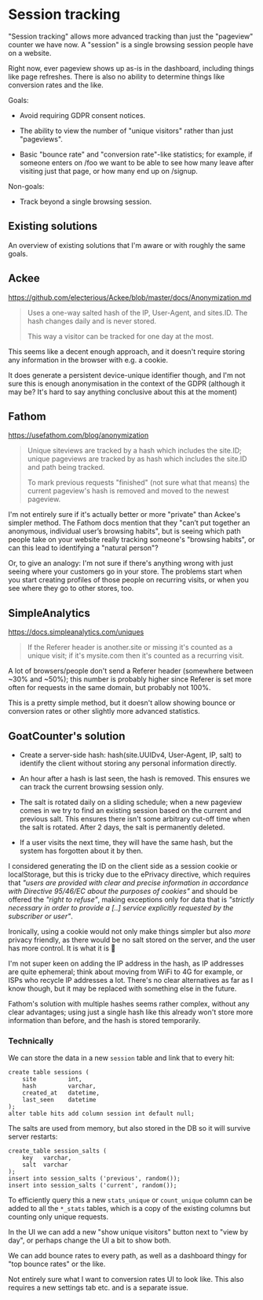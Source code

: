 Session tracking
================

"Session tracking" allows more advanced tracking than just the "pageview"
counter we have now. A "session" is a single browsing session people have on a
website.

Right now, ever pageview shows up as-is in the dashboard, including things like
page refreshes. There is also no ability to determine things like conversion
rates and the like.

Goals:

- Avoid requiring GDPR consent notices.

- The ability to view the number of "unique visitors" rather than just
  "pageviews".

- Basic "bounce rate" and "conversion rate"-like statistics; for example, if
  someone enters on /foo we want to be able to see how many leave after visiting
  just that page, or how many end up on /signup.

Non-goals:

- Track beyond a single browsing session.


Existing solutions
------------------

An overview of existing solutions that I'm aware or with roughly the same goals.

Ackee
-----

https://github.com/electerious/Ackee/blob/master/docs/Anonymization.md

> Uses a one-way salted hash of the IP, User-Agent, and sites.ID. The hash changes
> daily and is never stored.
>
> This way a visitor can be tracked for one day at the most.

This seems like a decent enough approach, and it doesn't require storing any
information in the browser with e.g. a cookie.

It does generate a persistent device-unique identifier though, and I'm not sure
this is enough anonymisation in the context of the GDPR (although it may be?
It's hard to say anything conclusive about this at the moment)

Fathom
------

https://usefathom.com/blog/anonymization

> Unique siteviews are tracked by a hash which includes the site.ID; unique
> pageviews are tracked by as hash which includes the site.ID and path being
> tracked.
>
> To mark previous requests "finished" (not sure what that means) the current
> pageview's hash is removed and moved to the newest pageview.

I'm not entirely sure if it's actually better or more "private" than Ackee's
simpler method. The Fathom docs mention that they "can’t put together an
anonymous, individual user’s browsing habits", but is seeing which path people
take on your website really tracking someone's "browsing habits", or can this
lead to identifying a "natural person"?

Or, to give an analogy: I'm not sure if there's anything wrong with just seeing
where your customers go in your store. The problems start when you start
creating profiles of those people on recurring visits, or when you see where
they go to other stores, too.


SimpleAnalytics
---------------

https://docs.simpleanalytics.com/uniques

> If the Referer header is another.site or missing it's counted as a unique
> visit; if it's mysite.com then it's counted as a recurring visit.

A lot of browsers/people don't send a Referer header (somewhere between ~30% and
~50%); this number is probably higher since Referer is set more often for
requests in the same domain, but probably not 100%.

This is a pretty simple method, but it doesn't allow showing bounce or
conversion rates or other slightly more advanced statistics.


GoatCounter's solution
----------------------

- Create a server-side hash: hash(site.UUIDv4, User-Agent, IP, salt) to identify
  the client without storing any personal information directly.

- An hour after a hash is last seen, the hash is removed. This ensures we can
  track the current browsing session only.

- The salt is rotated daily on a sliding schedule; when a new pageview comes in
  we try to find an existing session based on the current and previous salt.
  This ensures there isn't some arbitrary cut-off time when the salt is rotated.
  After 2 days, the salt is permanently deleted.

- If a user visits the next time, they will have the same hash, but the system
  has forgotten about it by then.

I considered generating the ID on the client side as a session cookie or
localStorage,  but this is tricky due to the ePrivacy directive, which requires
that *"users are provided with clear and precise information in accordance with
Directive 95/46/EC about the purposes of cookies"* and should be offered the
*"right to refuse"*, making exceptions only for data that is *"strictly
necessary in order to provide a [..] service explicitly requested by the
subscriber or user"*.

Ironically, using a cookie would not only make things simpler but also *more*
privacy friendly, as there would be no salt stored on the server, and the user
has more control. It is what it is 🤷

I'm not super keen on adding the IP address in the hash, as IP addresses are
quite ephemeral; think about moving from WiFi to 4G for example, or ISPs who
recycle IP addresses a lot. There's no clear alternatives as far as I know
though, but it may be replaced with something else in the future.

Fathom's solution with multiple hashes seems rather complex, without any clear
advantages; using just a single hash like this already won't store more
information than before, and the hash is stored temporarily.

### Technically

We can store the data in a new `session` table and link that to every hit:

	create table sessions (
		site         int,
		hash         varchar,
		created_at   datetime,
		last_seen    datetime
	);
	alter table hits add column session int default null;

The salts are used from memory, but also stored in the DB so it will survive
server restarts:

	create_table session_salts (
		key   varchar,
		salt  varchar
	);
	insert into session_salts ('previous', random());
	insert into session_salts ('current', random());

To efficiently query this a new `stats_unique` or `count_unique` column can be
added to all the `*_stats` tables, which is a copy of the existing columns but
counting only unique requests.

In the UI we can add a new "show unique visitors" button next to "view by day",
or perhaps change the UI a bit to show both.

We can add bounce rates to every path, as well as a dashboard thingy for "top
bounce rates" or the like.

Not entirely sure what I want to conversion rates UI to look like. This also
requires a new settings tab etc. and is a separate issue.
